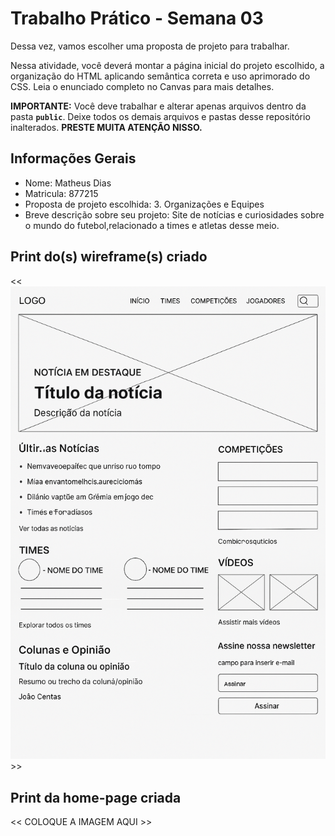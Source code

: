 # Trabalho Prático - Semana 03

Dessa vez, vamos escolher uma proposta de projeto para trabalhar.

Nessa atividade, você deverá montar a página inicial do projeto escolhido, a organização do HTML aplicando semântica correta e uso aprimorado do CSS. Leia o enunciado completo no Canvas para mais detalhes.

**IMPORTANTE:** Você deve trabalhar e alterar apenas arquivos dentro da pasta **`public`**. Deixe todos os demais arquivos e pastas desse repositório inalterados. **PRESTE MUITA ATENÇÃO NISSO.**

## Informações Gerais

- Nome: Matheus Dias 
- Matricula: 877215
- Proposta de projeto escolhida: 3. Organizações e Equipes	
- Breve descrição sobre seu projeto: Site de notícias e curiosidades sobre o mundo do futebol,relacionado a times e atletas desse meio.


## Print do(s) wireframe(s) criado

<< ![Print do Wireframe](wireframe_futebol.png)>>


## Print da home-page criada

<<  COLOQUE A IMAGEM AQUI >>
